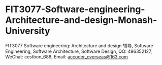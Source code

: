 # FIT3077-Software-engineering-Architecture-and-design-Monash-University
FIT3077 Software engineering: Architecture and design 辅导, Software Engineering, Software Architecture, Software Design, QQ: 496352127, WeChat: cestbon_688, Email: accoder_overseas@163.com
